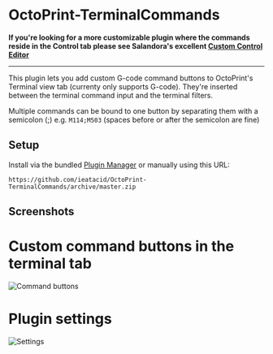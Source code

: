 # OctoPrint-TerminalCommands

**If you're looking for a more customizable plugin where the commands reside in the Control tab please see Salandora's excellent [Custom Control Editor](https://plugins.octoprint.org/plugins/customControl/)**

---

This plugin lets you add custom G-code command buttons to OctoPrint's Terminal view tab (currenty only supports G-code). They're inserted between the terminal command input and the terminal filters.

Multiple commands can be bound to one button by separating them with a semicolon (;) e.g. `M114;M503` (spaces before or after the semicolon are fine)

## Setup

Install via the bundled [Plugin Manager](https://github.com/foosel/OctoPrint/wiki/Plugin:-Plugin-Manager)
or manually using this URL:

    https://github.com/ieatacid/OctoPrint-TerminalCommands/archive/master.zip


## Screenshots

# Custom command buttons in the terminal tab

![Command buttons](extras/assets/img/terminal_tab.png?raw=true)

# Plugin settings

![Settings](extras/assets/img/terminal_commands_settings.png?raw=true)
